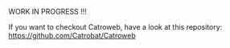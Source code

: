 WORK IN PROGRESS !!!

If you want to checkout Catroweb, have a look at this repository: https://github.com/Catrobat/Catroweb
